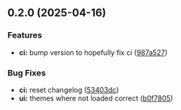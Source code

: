 ## 0.2.0 (2025-04-16)


### Features

* **ci:** bump version to hopefully fix ci ([987a527](https://github.com/wuast94/linkus/commit/987a527ba8fc0e6cb56374b7754f31afa05552f7))


### Bug Fixes

* **ci:** reset changelog ([53403dc](https://github.com/wuast94/linkus/commit/53403dcbc58bad37d27a659dcc8639d61f3228ec))
* **ui:** themes where not loaded correct ([b0f7805](https://github.com/wuast94/linkus/commit/b0f78059ba7fd286fa538f40f4aa4374a35b51c4))

